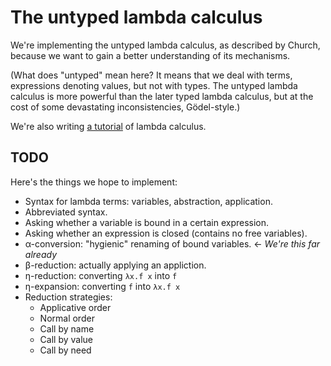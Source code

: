 # The untyped lambda calculus

We're implementing the untyped lambda calculus, as described by Church, because we
want to gain a better understanding of its mechanisms.

(What does "untyped" mean here? It means that we deal with terms, expressions denoting values, but not
with types. The untyped lambda calculus is more powerful than the later typed
lambda calculus, but at the cost of some devastating inconsistencies, Gödel-style.)

We're also writing [a tutorial](https://github.com/masak/lambda-calculus/tree/master/tutorial)
of lambda calculus.

## TODO

Here's the things we hope to implement:

* Syntax for lambda terms: variables, abstraction, application.
* Abbreviated syntax.
* Asking whether a variable is bound in a certain expression.
* Asking whether an expression is closed (contains no free variables).
* α-conversion: "hygienic" renaming of bound variables. ← *We're this far already*
* β-reduction: actually applying an appliction.
* η-reduction: converting `λx.f x` into `f`
* η-expansion: converting `f` into `λx.f x`
* Reduction strategies:
    * Applicative order
    * Normal order
    * Call by name
    * Call by value
    * Call by need
